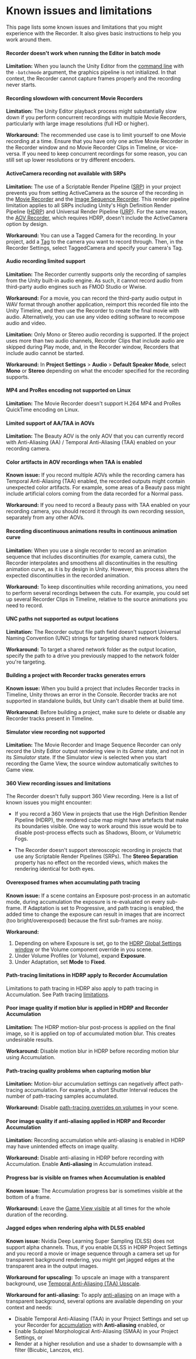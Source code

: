 # Known issues and limitations

This page lists some known issues and limitations that you might experience with the Recorder. It also gives basic instructions to help you work around them.

#### Recorder doesn't work when running the Editor in batch mode

**Limitation:** When you launch the Unity Editor from the [command line](https://docs.unity3d.com/Manual/EditorCommandLineArguments.html) with the `-batchmode` argument, the graphics pipeline is not initialized. In that context, the Recorder cannot capture frames properly and the recording never starts.

#### Recording slowdown with concurrent Movie Recorders

**Limitation:** The Unity Editor playback process might substantially slow down if you perform concurrent recordings with multiple Movie Recorders, particularly with large image resolutions (full HD or higher).

**Workaround:** The recommended use case is to limit yourself to one Movie recording at a time. Ensure that you have only one active Movie Recorder in the Recorder window and no Movie Recorder Clips in Timeline, or vice-versa. If you need to keep concurrent recordings for some reason, you can still set up lower resolutions or try different encoders.

#### ActiveCamera recording not available with SRPs

**Limitation:** The use of a Scriptable Render Pipeline ([SRP](https://docs.unity3d.com/Manual/ScriptableRenderPipeline.html)) in your project prevents you from setting ActiveCamera as the source of the recording in the [Movie Recorder](RecorderMovie.md#targeted-camera-source-properties) and the [Image Sequence Recorder](RecorderImage.md#targeted-camera-source-properties). This render pipeline limitation applies to all SRPs including Unity's High Definition Render Pipeline ([HDRP](https://docs.unity3d.com/Packages/com.unity.render-pipelines.high-definition@latest)) and Universal Render Pipeline ([URP](https://docs.unity3d.com/Packages/com.unity.render-pipelines.universal@latest)). For the same reason, the [AOV Recorder](aov-recorder-properties.md#camera), which requires HDRP, doesn't include the ActiveCamera option by design.

**Workaround:** You can use a Tagged Camera for the recording. In your project, add a [Tag](https://docs.unity3d.com/Manual/Tags.html) to the camera you want to record through. Then, in the Recorder Settings, select TaggedCamera and specify your camera's Tag.

#### Audio recording limited support

**Limitation:** The Recorder currently supports only the recording of samples from the Unity built-in audio engine. As such, it cannot record audio from third-party audio engines such as FMOD Studio or Wwise.

**Workaround:** For a movie, you can record the third-party audio output in WAV format through another application, reimport this recorded file into the Unity Timeline, and then use the Recorder to create the final movie with audio. Alternatively, you can use any video editing software to recompose audio and video.

**Limitation:** Only Mono or Stereo audio recording is supported. If the project uses more than two audio channels, Recorder Clips that include audio are skipped during Play mode, and, in the Recorder window, Recorders that include audio cannot be started.

**Workaround:** In **Project Settings** > **Audio** > **Default Speaker Mode**, select **Mono** or **Stereo** depending on what the encoder specified for the recording supports.

#### MP4 and ProRes encoding not supported on Linux

**Limitation:** The Movie Recorder doesn't support H.264 MP4 and ProRes QuickTime encoding on Linux.

#### Limited support of AA/TAA in AOVs

**Limitation:** The Beauty AOV is the only AOV that you can currently record with Anti-Aliasing (AA) / Temporal Anti-Aliasing (TAA) enabled on your recording camera.

#### Color artifacts in AOV recordings when TAA is enabled

**Known issue:** If you record multiple AOVs while the recording camera has Temporal Anti-Aliasing (TAA) enabled, the recorded outputs might contain unexpected color artifacts. For example, some areas of a Beauty pass might include artificial colors coming from the data recorded for a Normal pass.

**Workaround:** If you need to record a Beauty pass with TAA enabled on your recording camera, you should record it through its own recording session, separately from any other AOVs.

#### Recording discontinuous animations results in continuous animation curve

**Limitation:** When you use a single recorder to record an animation sequence that includes discontinuities (for example, camera cuts), the Recorder interpolates and smoothens all discontinuities in the resulting animation curve, as it is by design in Unity. However, this process alters the expected discontinuities in the recorded animation.

**Workaround:** To keep discontinuities while recording animations, you need to perform several recordings between the cuts. For example, you could set up several Recorder Clips in Timeline, relative to the source animations you need to record.

#### UNC paths not supported as output locations

**Limitation:** The Recorder output file path field doesn't support Universal Naming Convention (UNC) strings for targeting shared network folders.

**Workaround:** To target a shared network folder as the output location, specify the path to a drive you previously mapped to the network folder you're targeting.

#### Building a project with Recorder tracks generates errors

**Known issue:** When you build a project that includes Recorder tracks in Timeline, Unity throws an error in the Console. Recorder tracks are not supported in standalone builds, but Unity can't disable them at build time.

**Workaround:** Before building a project, make sure to delete or disable any Recorder tracks present in Timeline.

#### Simulator view recording not supported

**Limitation:** The Movie Recorder and Image Sequence Recorder can only record the Unity Editor output rendering view in its _Game_ state, and not in its _Simulator_ state. If the Simulator view is selected when you start recording the Game View, the source window automatically switches to Game view.

<a name="360-view"></a>
#### 360 View recording issues and limitations

The Recorder doesn't fully support 360 View recording. Here is a list of known issues you might encounter:

* If you record a 360 View in projects that use the High Definition Render Pipeline (HDRP), the rendered cube map might have artefacts that make its boundaries visible. One way to work around this issue would be to disable post-process effects such as Shadows, Bloom, or Volumetric Fogs.

* The Recorder doesn't support stereoscopic recording in projects that use any Scriptable Render Pipelines (SRPs). The **Stereo Separation** property has no effect on the recorded views, which makes the rendering identical for both eyes.

#### Overexposed frames when accumulating path tracing

**Known issue:** If a scene contains an Exposure post-process in an automatic mode, during accumulation the exposure is re-evaluated on every sub-frame. If Adaptation is set to Progressive, and path tracing is enabled, the added time to change the exposure can result in images that are incorrect (too bright/overexposed) because the first sub-frames are noisy.

**Workaround:**
1. Depending on where Exposure is set, go to the [HDRP Global Settings window](https://docs.unity3d.com/Packages/com.unity.render-pipelines.high-definition@latest/index.html?subfolder=/manual/Default-Settings-Window.html) or the Volume component override in you scene.
2. Under Volume Profiles (or Volume), expand **Exposure**.
3. Under Adaptation, set **Mode** to **Fixed**.

#### Path-tracing limitations in HDRP apply to Recorder Accumulation

Limitations to path tracing in HDRP also apply to path tracing in Accumulation. See Path tracing [limitations](https://docs.unity3d.com/Packages/com.unity.render-pipelines.high-definition@latest/index.html?subfolder=/manual/Ray-Tracing-Path-Tracing.html%23limitations).

#### Poor image quality if motion blur is applied in HDRP and Recorder Accumulation

**Limitation:** The HDRP motion-blur post-process is applied on the final image, so it is applied on top of accumulated motion blur. This creates undesirable results.

**Workaround:** Disable motion blur in HDRP before recording motion blur using Accumulation.

#### Path-tracing quality problems when capturing motion blur

**Limitation:** Motion-blur accumulation settings can negatively affect path-tracing accumulation. For example, a short Shutter Interval reduces the number of path-tracing samples accumulated.

**Workaround:** Disable [path-tracing overrides on volumes](https://docs.unity3d.com/Packages/com.unity.render-pipelines.high-definition@@latest/index.html?subfolder=/manual/Ray-Tracing-Path-Tracing.html%23adding-path-tracing-to-a-scene) in your scene.

#### Poor image quality if anti-aliasing applied in HDRP and Recorder Accumulation

**Limitation:** Recording accumulation while anti-aliasing is enabled in HDRP may have unintended effects on image quality.

**Workaround:** Disable anti-aliasing in HDRP before recording with Accumulation. Enable **Anti-aliasing** in Accumulation instead.

#### Progress bar is visible on frames when Accumulation is enabled

**Known issue:** The Accumulation progress bar is sometimes visible at the bottom of a frame.

**Workaround:** Leave the [Game View visible](RecordingAccumulation.md#game-view-visibility) at all times for the whole duration of the recording.

#### Jagged edges when rendering alpha with DLSS enabled

**Known issue:** Nvidia Deep Learning Super Sampling (DLSS) does not support alpha channels. Thus, if you enable DLSS in HDRP Project Settings and you record a movie or image sequence through a camera set up for transparent background rendering, you might get jagged edges at the transparent area in the output images.

**Workaround for upscaling:** To upscale an image with a transparent background, use [Temporal Anti-Aliasing (TAA) Upscale](https://docs.unity3d.com/Packages/com.unity.render-pipelines.high-definition@latest/index.html?subfolder=/manual/Dynamic-Resolution.html#Choosing_Upscale_Filter).

**Workaround for anti-aliasing:** To apply [anti-aliasing](https://docs.unity3d.com/Packages/com.unity.render-pipelines.high-definition@latest/index.html?subfolder=/manual/Anti-Aliasing.html) on an image with a transparent background, several options are available depending on your context and needs:
* Disable Temporal Anti-Aliasing (TAA) in your Project Settings and set up your Recorder for [accumulation](RecorderAccumulationProperties.md) with **Anti-aliasing** enabled, or
* Enable Subpixel Morphological Anti-Aliasing (SMAA) in your Project Settings, or
* Render at a higher resolution and use a shader to downsample with a filter (Bicubic, Lanczos, etc).
